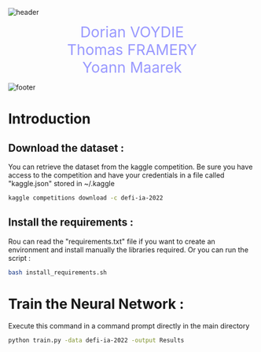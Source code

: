 ![header](https://capsule-render.vercel.app/api?type=waving&color=9999FF&height=200&section=header&text=🌦🌡%20Defi-IA%20:%20Team%20%2B1%20for%20the%20win📈🌞&fontSize=40&animation=twinkling&fontColor=FFFFFF&fontAlignY=30)

<center><div style="font-size:30px ; color: #9999FF">Dorian VOYDIE</br>Thomas FRAMERY</br>Yoann Maarek</div></center>

![footer](https://capsule-render.vercel.app/api?type=waving&color=9999FF&height=150&section=footer&fontSize=50)

# Introduction

## Download the dataset :

You can retrieve the dataset from the kaggle competition. Be sure you have access to the competition and have your credentials in a file called "kaggle.json" stored in ~/.kaggle

```Bash
kaggle competitions download -c defi-ia-2022
```

## Install the requirements :

Rou can read the "requirements.txt" file if you want to create an environment and install manually the libraries required. Or you can run the script :

```Bash
bash install_requirements.sh
```

# Train the Neural Network :

Execute this command in a command prompt directly in the main directory

```Bash
python train.py -data defi-ia-2022 -output Results
```
